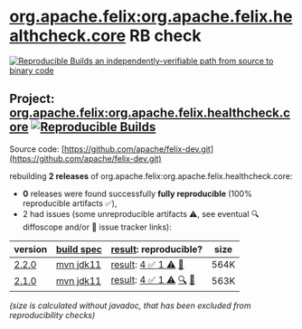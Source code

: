 [org.apache.felix:org.apache.felix.healthcheck.core](https://central.sonatype.com/artifact/org.apache.felix/org.apache.felix.healthcheck.core/versions) RB check
=======

[![Reproducible Builds](https://reproducible-builds.org/images/logos/rb.svg) an independently-verifiable path from source to binary code](https://reproducible-builds.org/)

## Project: [org.apache.felix:org.apache.felix.healthcheck.core](https://central.sonatype.com/artifact/org.apache.felix/org.apache.felix.healthcheck.core/versions) [![Reproducible Builds](https://img.shields.io/endpoint?url=https://raw.githubusercontent.com/jvm-repo-rebuild/reproducible-central/master/content/org/apache/felix/org.apache.felix.healthcheck.core/badge.json)](https://github.com/jvm-repo-rebuild/reproducible-central/blob/master/content/org/apache/felix/org.apache.felix.healthcheck.core/README.md)

Source code: [https://github.com/apache/felix-dev.git](https://github.com/apache/felix-dev.git)

rebuilding **2 releases** of org.apache.felix:org.apache.felix.healthcheck.core:
- **0** releases were found successfully **fully reproducible** (100% reproducible artifacts :white_check_mark:),
- 2 had issues (some unreproducible artifacts :warning:, see eventual :mag: diffoscope and/or :memo: issue tracker links):

| version | [build spec](/BUILDSPEC.md) | [result](https://reproducible-builds.org/docs/jvm/): reproducible? | size |
| -- | --------- | ------ | -- |
| [2.2.0](https://central.sonatype.com/artifact/org.apache.felix/org.apache.felix.healthcheck.core/2.2.0/pom) | [mvn jdk11](org.apache.felix.healthcheck.core-2.2.0.buildspec) | [result](org.apache.felix.healthcheck.core-2.2.0.buildinfo): [4 :white_check_mark:  1 :warning:](org.apache.felix.healthcheck.core-2.2.0.buildcompare) [:memo:](https://github.com/apache/felix-dev/pull/234) | 564K |
| [2.1.0](https://central.sonatype.com/artifact/org.apache.felix/org.apache.felix.healthcheck.core/2.1.0/pom) | [mvn jdk11](org.apache.felix.healthcheck.core-2.1.0.buildspec) | [result](org.apache.felix.healthcheck.core-2.1.0.buildinfo): [4 :white_check_mark:  1 :warning:](org.apache.felix.healthcheck.core-2.1.0.buildcompare) [:mag:](org.apache.felix.healthcheck.core-2.1.0.diffoscope) [:memo:](https://github.com/apache/felix-dev/pull/234) | 563K |

<i>(size is calculated without javadoc, that has been excluded from reproducibility checks)</i>

